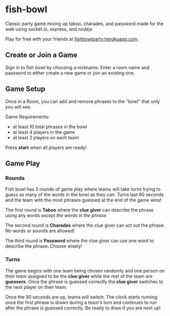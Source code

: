 # fish-bowl

Classic party game mixing up taboo, charades, and password made for the web using socket.io, express, and nodejs

Play for free with your friends at [fishbowlparty.herokuapp.com](fish-bowl-party-game.herokuapp.com).

## Create or Join a Game

Sign in to fish bowl by choosing a nickname. Enter a room name and password to either create a new game or join an existing one.

## Game Setup

Once in a Room, you can add and remove phrases to the "bowl" that only you will see.

Game Requirements:

- at least 10 total phrases in the bowl
- at least 4 players in the game
- at least 2 players on each team

Press **start** when all players are ready!

## Game Play

### Rounds

Fish bowl has 3 rounds of game play where teams will take turns trying to guess as many of the words in the bowl as they can. Turns last 90 seconds and the team with the most phrases guessed at the end of the game wins!

The first round is **Taboo** where the **clue giver** can describe the phrase using any words _except the words in the phrase_.

The second round is **Charades** where the clue giver can act out the phrase. No words or sounds are allowed!

The third round is **Password** where the clue giver can use one word to describe the phrase. Choose wisely!

### Turns

The game begins with one team being chosen randomly and one person on their team assigned to be the **clue giver** while the rest of the team are **guessers**. Once the phrase is guessed correctly the **clue giver** switches to the next player on their team.

Once the 90 seconds are up, teams will switch. The clock starts running once the first phrase is drawn during a team's turn and continues to run after the phrase is guessed correctly. Be ready to draw if you are next up!
